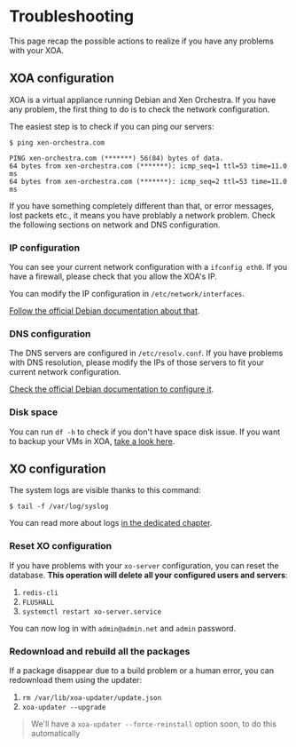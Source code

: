 # Troubleshooting

This page recap the possible actions to realize if you have any problems with your XOA.

## XOA configuration

XOA is a virtual appliance running Debian and Xen Orchestra. If you have any problem, the first thing to do is to check the network configuration.

The easiest step is to check if you can ping our servers:

```
$ ping xen-orchestra.com

PING xen-orchestra.com (*******) 56(84) bytes of data.
64 bytes from xen-orchestra.com (*******): icmp_seq=1 ttl=53 time=11.0 ms
64 bytes from xen-orchestra.com (*******): icmp_seq=2 ttl=53 time=11.0 ms
```

If you have something completely different than that, or error messages, lost packets etc., it means you have problably a network problem. Check the following sections on network and DNS configuration.

### IP configuration

You can see your current network configuration with a `ifconfig eth0`. If you have a firewall, please check that you allow the XOA's IP.

You can modify the IP configuration in `/etc/network/interfaces`.

[Follow the official Debian documentation about that]( https://wiki.debian.org/NetworkConfiguration#Configuring_the_interface_manually).


### DNS configuration

The DNS servers are configured in `/etc/resolv.conf`. If you have problems with DNS resolution, please modify the IPs of those servers to fit your current network configuration.

[Check the official Debian documentation to configure it](https://wiki.debian.org/NetworkConfiguration#The_resolv.conf_configuration_file).

### Disk space

You can run `df -h` to check if you don't have space disk issue. If you want to backup your VMs in XOA, [take a look here](https://vates.gitbooks.io/xen-orchestra/content/full_backups.html#add-a-disk-for-local-backups).

## XO configuration

The system logs are visible thanks to this command:

```
$ tail -f /var/log/syslog

```

You can read more about logs [in the dedicated chapter](logs.md).

### Reset XO configuration

If you have problems with your `xo-server` configuration, you can reset the database. **This operation will delete all your configured users and servers**:

1. `redis-cli`
2. `FLUSHALL`
3. `systemctl restart xo-server.service`

You can now log in with `admin@admin.net` and `admin` password.

### Redownload and rebuild all the packages

If a package disappear due to a build problem or a human error, you can redownload them using the updater:

1. `rm /var/lib/xoa-updater/update.json`
2. `xoa-updater --upgrade`

> We'll have a `xoa-updater --force-reinstall` option soon, to do this automatically